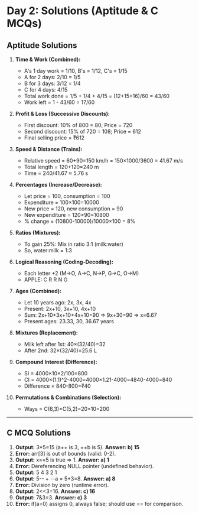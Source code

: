 # Day 2: Solutions (Aptitude & C MCQs)

## Aptitude Solutions

1. **Time & Work (Combined):**

   - A's 1 day work = 1/10, B's = 1/12, C's = 1/15
   - A for 2 days: 2/10 = 1/5
   - B for 3 days: 3/12 = 1/4
   - C for 4 days: 4/15
   - Total work done = 1/5 + 1/4 + 4/15 = (12+15+16)/60 = 43/60
   - Work left = 1 - 43/60 = 17/60

2. **Profit & Loss (Successive Discounts):**

   - First discount: 10% of 800 = 80; Price = 720
   - Second discount: 15% of 720 = 108; Price = 612
   - Final selling price = ₹612

3. **Speed & Distance (Trains):**

   - Relative speed = 60+90=150 km/h = 150×1000/3600 = 41.67 m/s
   - Total length = 120+120=240 m
   - Time = 240/41.67 ≈ 5.76 s

4. **Percentages (Increase/Decrease):**

   - Let price = 100, consumption = 100
   - Expenditure = 100×100=10000
   - New price = 120, new consumption = 90
   - New expenditure = 120×90=10800
   - % change = (10800-10000)/10000×100 = 8%

5. **Ratios (Mixtures):**

   - To gain 25%: Mix in ratio 3:1 (milk:water)
   - So, water:milk = 1:3

6. **Logical Reasoning (Coding-Decoding):**

   - Each letter +2 (M→O, A→C, N→P, G→C, O→M)
   - APPLE: C R R N G

7. **Ages (Combined):**

   - Let 10 years ago: 2x, 3x, 4x
   - Present: 2x+10, 3x+10, 4x+10
   - Sum: 2x+10+3x+10+4x+10=90 ⇒ 9x+30=90 ⇒ x=6.67
   - Present ages: 23.33, 30, 36.67 years

8. **Mixtures (Replacement):**

   - Milk left after 1st: 40×(32/40)=32
   - After 2nd: 32×(32/40)=25.6 L

9. **Compound Interest (Difference):**

   - SI = 4000×10×2/100=800
   - CI = 4000×(1.1)^2-4000=4000×1.21-4000=4840-4000=840
   - Difference = 840-800=₹40

10. **Permutations & Combinations (Selection):**
    - Ways = C(6,3)×C(5,2)=20×10=200

---

## C MCQ Solutions

1. **Output:** 3\*5=15 (a++ is 3, ++b is 5). **Answer: b) 15**
2. **Error:** arr[3] is out of bounds (valid: 0-2).
3. **Output:** x==5 is true ⇒ 1. **Answer: a) 1**
4. **Error:** Dereferencing NULL pointer (undefined behavior).
5. **Output:** 5 4 3 2 1
6. **Output:** 5-- + --a = 5+3=8. **Answer: a) 8**
7. **Error:** Division by zero (runtime error).
8. **Output:** 2<<3=16. **Answer: c) 16**
9. **Output:** 7&3=3. **Answer: c) 3**
10. **Error:** if(a=0) assigns 0, always false; should use == for comparison.
